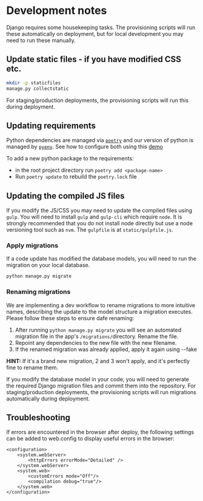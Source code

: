 # Development notes


Django requires some housekeeping tasks. The provisioning scripts will run these automatically on deployment,
but for local development you may need to run these manually.


## Update static files - if you have modified CSS etc.

```bash
mkdir -p staticfiles
manage.py collectstatic
```

For staging/production deployments, the provisioning scripts will run this during deployment.


## Updating requirements
Python dependencies are managed via [`poetry`](https://python-poetry.org/docs/basic-usage/) and our version of python is managed by [`pyenv`](https://github.com/pyenv/pyenv). See how to configure both using this [demo](https://blog.jayway.com/2019/12/28/pyenv-poetry-saviours-in-the-python-chaos/py)

To add a new python package to the requirements:

* in the root project directory run `poetry add <package-name>`
* Run `poetry update` to rebuild the `poetry.lock` file


## Updating the compiled JS files

If you modify the JS/CSS you may need to update the compiled files using `gulp`.
You will need to install `gulp` and `gulp-cli` which require `node`. It is strongly recommended that you do not install node directly but use a node versioning tool such as `nvm`. The `gulpfile` is at `static/gulpfile.js`.



### Apply migrations

If a code update has modified the database models, you will need to run the migration on your local database.

```bash
python manage.py migrate
```
### Renaming migrations
We are implementing a dev workflow to rename migrations to more intuitive names, describing the update to the model structure a migration executes.
Please follow these steps to ensure dafe renaming:
1. After running `python manage.py migrate` you will see an automated migration file in the app's `/migrations/`directory. Rename the file.
2. Repoint any dependencies to the new file with the new filename.
3. If the renamed migration was already applied, apply it again using --fake

**HINT:** If it's a brand new migration, 2 and 3 won't apply, and it's perfectly fine to rename them.

If you modify the database model in your code, you will need to generate the required Django migration files and commit them into the repository.
For staging/production deployments, the provisioning scripts will run migrations automatically during deployment.


## Troubleshooting

If errors are encountered in the browser after deploy, the following settings can be added to web.config to display useful errors in the browser:
```
<configuration>
    <system.webServer>
        <httpErrors errorMode="Detailed" />
    </system.webServer>
    <system.web>
        <customErrors mode="Off"/>
        <compilation debug="true"/>
    </system.web>
</configuration>
```
